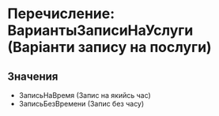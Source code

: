 ﻿# Перечисление: ВариантыЗаписиНаУслуги (Варіанти запису на послуги)

## Значения

- ЗаписьНаВремя (Запис на якийсь час)
- ЗаписьБезВремени (Запис без часу)


